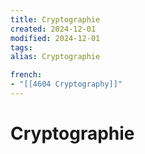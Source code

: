 ```yaml
---
title: Cryptographie
created: 2024-12-01
modified: 2024-12-01
tags: 
alias: Cryptographie

french:
- "[[4604 Cryptography]]"
---
```

# Cryptographie
